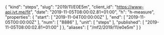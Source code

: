 {
  "kind": "steps",
  "slug": "2019/11/E0E5m",
  "client_id": "https://www-api.jvt.me/fit",
  "date": "2019-11-05T08:00:02.81+01:00",
  "h": "h-measure",
  "properties": {
    "start": [
      "2019-11-04T00:00:00Z"
    ],
    "end": [
      "2019-11-05T00:00:00Z"
    ],
    "num": [
      "8886"
    ],
    "unit": [
      "steps"
    ],
    "published": [
      "2019-11-05T08:00:02.81+01:00"
    ]
  },
  "aliases": [
    "/mf2/2019/11/e0e5m"
  ]
}
